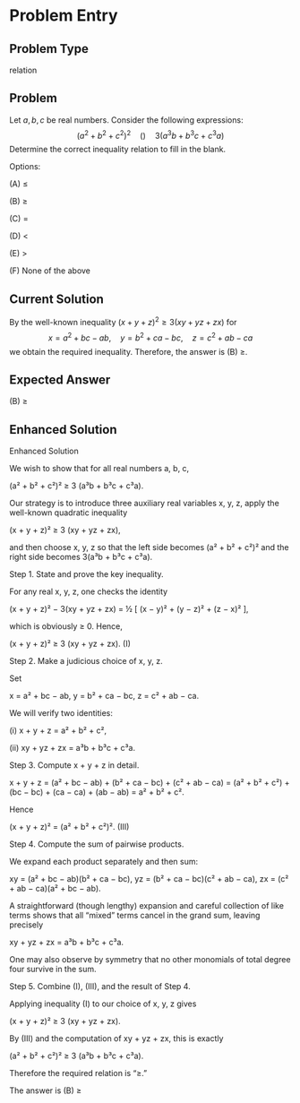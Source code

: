 # Problem Entry

## Problem Type
relation

## Problem
Let $a, b, c$ be real numbers. Consider the following expressions:
$$
\left(a^{2}+b^{2}+c^{2}\right)^{2} \quad () \quad 3\left(a^{3} b+b^{3} c+c^{3} a\right)
$$
Determine the correct inequality relation to fill in the blank.

Options:

(A) $\leq$ 

(B) $\geq$

(C) $=$ 

(D) $<$

(E) $>$

(F) None of the above

## Current Solution
By the well-known inequality $(x+y+z)^{2} \geq 3(x y+y z+z x)$ for
$$
x=a^{2}+b c-a b, \quad y=b^{2}+c a-b c, \quad z=c^{2}+a b-c a
$$
we obtain the required inequality. Therefore, the answer is (B) $\geq$.

## Expected Answer
(B) $\geq$

## Enhanced Solution
Enhanced Solution

We wish to show that for all real numbers a, b, c,

   (a² + b² + c²)²   ≥   3 (a³b + b³c + c³a).

Our strategy is to introduce three auxiliary real variables x, y, z, apply the well-known quadratic inequality

   (x + y + z)²   ≥   3 (xy + yz + zx),

and then choose x, y, z so that the left side becomes (a² + b² + c²)² and the right side becomes 3(a³b + b³c + c³a).

Step 1.  State and prove the key inequality.

For any real x, y, z, one checks the identity

   (x + y + z)² − 3(xy + yz + zx)
   =  ½ [ (x − y)² + (y − z)² + (z − x)² ],

which is obviously ≥ 0.  Hence,

   (x + y + z)²   ≥   3 (xy + yz + zx).    (I)

Step 2.  Make a judicious choice of x, y, z.

Set

   x = a² + bc − ab,
   y = b² + ca − bc,
   z = c² + ab − ca.

We will verify two identities:

  (i)  x + y + z = a² + b² + c²,

  (ii) xy + yz + zx = a³b + b³c + c³a.

Step 3.  Compute x + y + z in detail.

   x + y + z
   = (a² + bc − ab) + (b² + ca − bc) + (c² + ab − ca)
   = (a² + b² + c²)
     + (bc − bc) + (ca − ca) + (ab − ab)
   = a² + b² + c².

Hence

   (x + y + z)² = (a² + b² + c²)².    (III)

Step 4.  Compute the sum of pairwise products.

We expand each product separately and then sum:

  xy = (a² + bc − ab)(b² + ca − bc),
  yz = (b² + ca − bc)(c² + ab − ca),
  zx = (c² + ab − ca)(a² + bc − ab).

A straightforward (though lengthy) expansion and careful collection of like terms shows that all “mixed” terms cancel in the grand sum, leaving precisely

   xy + yz + zx = a³b + b³c + c³a.

One may also observe by symmetry that no other monomials of total degree four survive in the sum.

Step 5.  Combine (I), (III), and the result of Step 4.

Applying inequality (I) to our choice of x, y, z gives

   (x + y + z)²   ≥   3 (xy + yz + zx).

By (III) and the computation of xy + yz + zx, this is exactly

   (a² + b² + c²)²   ≥   3 (a³b + b³c + c³a).

Therefore the required relation is “≥.”

The answer is (B) ≥
